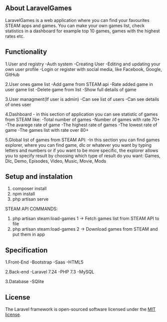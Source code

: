 ## About LaravelGames

LaravelGames is a web application where you can find your favourites STEAM apps and games. You can make your own games list, check statistics in a dashboard for example top 10 games, games with the highest rates etc.

## Functionality

1.User and registry
-Auth system
-Creating User
-Editing and updating your own user profile
-Login or register with social media, like Facebook, Google, GitHub

2.User ones game list
-Add game from STEAM api
-Rate added game in user game list
-Delete game from list
-Show full details of game

3.User managment(If user is admin)
-Can see list of users
-Can see details of ones user

4.Dashboard - in this section of application you can see statistic of games from STEAM like:
-Total number of games
-Number of games with rate 70+
-The avarege rate of game
-The highest rate of games
-The lowest rate of game
-The games list with rate over 80+

5.Global list of games from STEAM API:
-In this section you can find games explorer, where you can find game, dlc or whatever you want by typing letters and numbers or if you want to be more specific, the explorer allows you to specify result by choosing which type of result do you want: Games, Dlc, Demo, Episodes, Video, Music, Movie, Mods


## Setup and instalation
1. composer install<br>
2. npm install<br>
3. php artisan serve<br>


STEAM API COMMANDS:
1. php artisan steam:load-games 1 -> Fetch games list from STEAM API to file
2. php artisan steam:load-games 2 -> Download games from STEAM and put them in app

## Specification

1.Front-End
-Bootstrap
-Saas
-HTML5

2.Back-end
-Laravel 7.24
-PHP 7.3
-MySQL

3.Database
-SQlite


## License

The Laravel framework is open-sourced software licensed under the [MIT license](https://opensource.org/licenses/MIT).
